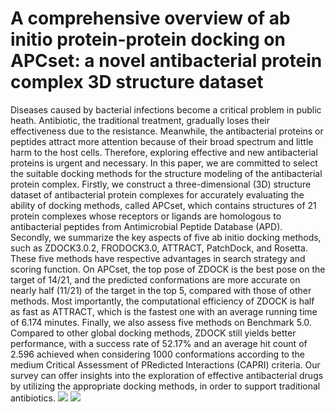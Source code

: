 # A comprehensive overview of ab initio protein-protein docking on APCset: a novel antibacterial protein complex 3D structure dataset
Diseases caused by bacterial infections become a critical problem in public heath. Antibiotic, the traditional treatment, gradually loses their effectiveness due to the resistance. Meanwhile, the antibacterial proteins or peptides attract more attention because of their broad spectrum and little harm to the host cells. Therefore, exploring effective and new antibacterial proteins is urgent and necessary. In this paper, we are committed to select the suitable docking methods for the structure modeling of the antibacterial protein complex. Firstly, we construct a three-dimensional (3D) structure dataset of antibacterial protein complexes for accurately evaluating the ability of docking methods, called APCset, which contains structures of 21 protein complexes whose receptors or ligands are homologous to antibacterial peptides from Antimicrobial Peptide Database (APD).	Secondly, we summarize the key aspects of five ab initio docking methods, such as ZDOCK3.0.2, FRODOCK3.0, ATTRACT, PatchDock, and Rosetta. These five methods have respective advantages in search strategy and scoring function. On APCset, the top pose of ZDOCK is the best pose on the target of 14/21, and the predicted conformations are more accurate on nearly half (11/21) of the target in the top 5, compared with those of other methods. Most importantly, the computational efficiency of ZDOCK is half as fast as ATTRACT, which is the fastest one with an average running time of 6.174 minutes. Finally, we also assess five methods on Benchmark 5.0. Compared to other global docking methods, ZDOCK still yields better performance, with a success rate of 52.17% and an average hit count of 2.596 achieved when considering 1000 conformations according to the medium Critical Assessment of PRedicted Interactions (CAPRI) criteria. Our survey can offer insights into the exploration of effective antibacterial drugs by utilizing the appropriate docking methods, in order to support traditional antibiotics.
![](https://github.com/vivian2229/zw-tju-dockingreview/blob/master/Schematic%20representation%20of%20our%20flowchart.jpg)
![](https://github.com/vivian2229/zw-tju-dockingreview/blob/master/Flowchart%20of%20APC_3D%20construction.jpg)
